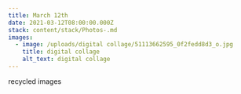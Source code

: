 ```yaml
---
title: March 12th
date: 2021-03-12T08:00:00.000Z
stack: content/stack/Photos-.md
images:
  - image: /uploads/digital collage/51113662595_0f2fedd8d3_o.jpg
    title: digital collage
    alt_text: digital collage
---
```


recycled images
